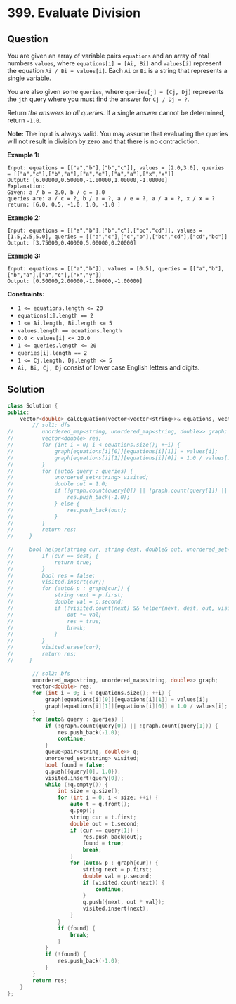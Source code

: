 # 399. Evaluate Division

## Question

You are given an array of variable pairs `equations` and an array of real numbers `values`, where `equations[i] = [Ai, Bi]` and `values[i]` represent the equation `Ai / Bi = values[i]`. Each `Ai` or `Bi` is a string that represents a single variable.

You are also given some `queries`, where `queries[j] = [Cj, Dj]` represents the `jth` query where you must find the answer for `Cj / Dj = ?`.

Return _the answers to all queries_. If a single answer cannot be determined, return `-1.0`.

**Note:** The input is always valid. You may assume that evaluating the queries will not result in division by zero and that there is no contradiction.

**Example 1:**

```text
Input: equations = [["a","b"],["b","c"]], values = [2.0,3.0], queries = [["a","c"],["b","a"],["a","e"],["a","a"],["x","x"]]
Output: [6.00000,0.50000,-1.00000,1.00000,-1.00000]
Explanation: 
Given: a / b = 2.0, b / c = 3.0
queries are: a / c = ?, b / a = ?, a / e = ?, a / a = ?, x / x = ?
return: [6.0, 0.5, -1.0, 1.0, -1.0 ]
```

**Example 2:**

```text
Input: equations = [["a","b"],["b","c"],["bc","cd"]], values = [1.5,2.5,5.0], queries = [["a","c"],["c","b"],["bc","cd"],["cd","bc"]]
Output: [3.75000,0.40000,5.00000,0.20000]
```

**Example 3:**

```text
Input: equations = [["a","b"]], values = [0.5], queries = [["a","b"],["b","a"],["a","c"],["x","y"]]
Output: [0.50000,2.00000,-1.00000,-1.00000]
```

**Constraints:**

* `1 <= equations.length <= 20`
* `equations[i].length == 2`
* `1 <= Ai.length, Bi.length <= 5`
* `values.length == equations.length`
* `0.0 < values[i] <= 20.0`
* `1 <= queries.length <= 20`
* `queries[i].length == 2`
* `1 <= Cj.length, Dj.length <= 5`
* `Ai, Bi, Cj, Dj` consist of lower case English letters and digits.

## Solution

```cpp
class Solution {
public:
    vector<double> calcEquation(vector<vector<string>>& equations, vector<double>& values, vector<vector<string>>& queries) {
        // sol1: dfs
//         unordered_map<string, unordered_map<string, double>> graph;
//         vector<double> res;
//         for (int i = 0; i < equations.size(); ++i) {
//             graph[equations[i][0]][equations[i][1]] = values[i];
//             graph[equations[i][1]][equations[i][0]] = 1.0 / values[i];
//         }
//         for (auto& query : queries) {
//             unordered_set<string> visited;
//             double out = 1.0;
//             if (!graph.count(query[0]) || !graph.count(query[1]) || !helper(query[0], query[1], out, visited, graph)) {
//                 res.push_back(-1.0);
//             } else {
//                 res.push_back(out);
//             }
//         }
//         return res;
//     }
    
//     bool helper(string cur, string dest, double& out, unordered_set<string>& visited, unordered_map<string, unordered_map<string, double>>& graph) {
//         if (cur == dest) {
//             return true;
//         }
//         bool res = false;
//         visited.insert(cur);
//         for (auto& p : graph[cur]) {
//             string next = p.first;
//             double val = p.second;
//             if (!visited.count(next) && helper(next, dest, out, visited, graph)) {
//                 out *= val;
//                 res = true;
//                 break;
//             }
//         }
//         visited.erase(cur);
//         return res;
//     }
        
        // sol2: bfs
        unordered_map<string, unordered_map<string, double>> graph;
        vector<double> res;
        for (int i = 0; i < equations.size(); ++i) {
            graph[equations[i][0]][equations[i][1]] = values[i];
            graph[equations[i][1]][equations[i][0]] = 1.0 / values[i];
        }
        for (auto& query : queries) {
            if (!graph.count(query[0]) || !graph.count(query[1])) {
                res.push_back(-1.0);
                continue;
            }
            queue<pair<string, double>> q;
            unordered_set<string> visited;
            bool found = false;
            q.push({query[0], 1.0});
            visited.insert(query[0]);
            while (!q.empty()) {
                int size = q.size();
                for (int i = 0; i < size; ++i) {
                    auto t = q.front();
                    q.pop();
                    string cur = t.first;
                    double out = t.second;
                    if (cur == query[1]) {
                        res.push_back(out);
                        found = true;
                        break;
                    }
                    for (auto& p : graph[cur]) {
                        string next = p.first;
                        double val = p.second;
                        if (visited.count(next)) {
                            continue;
                        }
                        q.push({next, out * val});
                        visited.insert(next);
                    }
                }
                if (found) {
                    break;
                }
            }
            if (!found) {
                res.push_back(-1.0);
            }
        }
        return res;
    }
};
```


